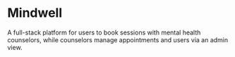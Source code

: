 # Mindwell
A full-stack platform for users to book sessions with mental health counselors, while counselors manage appointments and users via an admin view.
